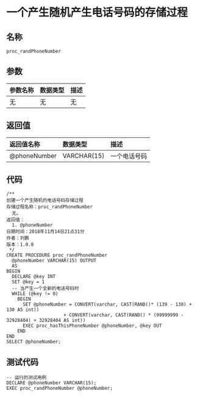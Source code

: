 # 一个产生随机产生电话号码的存储过程

## 名称

```
proc_randPhoneNumber
```

## 参数

| 参数名称 | 数据类型 | 描述 |
| :--- | :--- | :--- |
| 无 | 无 | 无 |

## 返回值

| 返回值名称 | 数据类型 | 描述 |
| :--- | :--- | :--- |
| @phoneNumber | VARCHAR\(15\) | 一个电话号码 |

## 代码

```
/**
创建一个产生随机的电话号码存储过程
存储过程名称：proc_randPhoneNumber
  无。
返回值：
  1. @phoneNumber
日期时间：2018年11月14日21点31分
作者：刘鹏
版本：1.0.0
 */
CREATE PROCEDURE proc_randPhoneNumber
  @phoneNumber VARCHAR(15) OUTPUT
  AS
BEGIN
  DECLARE @key INT
  SET @key = 1
  -- 当产生一个全新的电话号码时
  WHILE (@key != 0)
    BEGIN
      SET @phoneNumber = CONVERT(varchar, CAST(RAND()* (139 - 130) + 130 AS int))
                     + CONVERT(varchar, CAST(RAND() * (99999999 - 32928404) + 32928404 AS int))
      EXEC proc_hasThisPhoneNumber @phoneNumber, @key OUT
    END
END
SELECT @phoneNumber;
```

## 测试代码

```
-- 运行的测试用例
DECLARE @phoneNumber VARCHAR(15);
EXEC proc_randPhoneNumber @phoneNumber;
```




